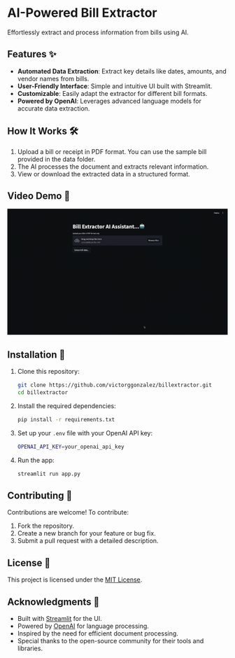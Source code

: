 # AI-Powered Bill Extractor

Effortlessly extract and process information from bills using AI.

## Features ✨
- **Automated Data Extraction**: Extract key details like dates, amounts, and vendor names from bills.
- **User-Friendly Interface**: Simple and intuitive UI built with Streamlit.
- **Customizable**: Easily adapt the extractor for different bill formats.
- **Powered by OpenAI**: Leverages advanced language models for accurate data extraction.

## How It Works 🛠️
1. Upload a bill or receipt in PDF format. You can use the sample bill provided in the data folder.
2. The AI processes the document and extracts relevant information.
3. View or download the extracted data in a structured format.

## Video Demo 🎥
![Demo](assets/demo.gif)

## Installation 🚀
1. Clone this repository:
   ```bash
   git clone https://github.com/victorggonzalez/billextractor.git
   cd billextractor
   ```
2. Install the required dependencies:
   ```bash
   pip install -r requirements.txt
   ```
3. Set up your `.env` file with your OpenAI API key:
   ```bash
   OPENAI_API_KEY=your_openai_api_key
   ```
4. Run the app:
   ```bash
   streamlit run app.py
   ```

## Contributing 🤝
Contributions are welcome! To contribute:
1. Fork the repository.
2. Create a new branch for your feature or bug fix.
3. Submit a pull request with a detailed description.

## License 📄
This project is licensed under the [MIT License](LICENSE).

## Acknowledgments 🙏
- Built with [Streamlit](https://streamlit.io/) for the UI.
- Powered by [OpenAI](https://openai.com/) for language processing.
- Inspired by the need for efficient document processing.
- Special thanks to the open-source community for their tools and libraries.